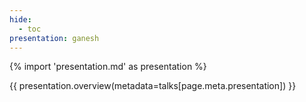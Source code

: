 ```yaml
---
hide:
  - toc
presentation: ganesh
---
```


{% import 'presentation.md' as presentation %}

{{ presentation.overview(metadata=talks[page.meta.presentation]) }}

